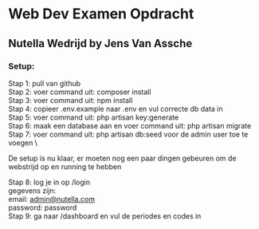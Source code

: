 # Web Dev Examen Opdracht
## Nutella Wedrijd by Jens Van Assche

### Setup:

Stap 1: pull van github \
Stap 2: voer command uit: composer install \
Stap 3: voer command uit: npm install \
Stap 4: copieer .env.example naar .env en vul correcte db data in \
Stap 5: voer command uit: php artisan key:generate \
Stap 6: maak een database aan en voer command uit: php artisan migrate \
Stap 7: voer command uit: php artisan db:seed voor de admin user toe te voegen \

De setup is nu klaar, er moeten nog een paar dingen gebeuren om de webstrijd op en running te hebben

Stap 8: log je in op /login \
gegevens zijn: \
email: admin@nutella.com \
password: password \
Stap 9: ga naar /dashboard en vul de periodes en codes in